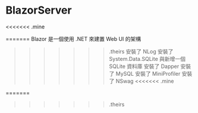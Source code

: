 # BlazorServer
<<<<<<< .mine

=======
Blazor 是一個使用 .NET 來建置 Web UI 的架構
>>>>>>> .theirs
安裝了 NLog
安裝了 System.Data.SQLite 與新增一個 SQLite 資料庫
安裝了 Dapper
安裝了 MySQL
安裝了 MiniProfiler
安裝了 NSwag
<<<<<<< .mine


=======


>>>>>>> .theirs
